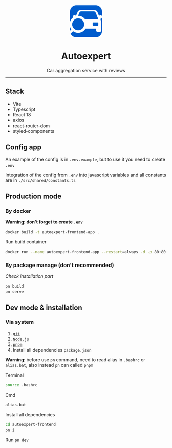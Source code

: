 <div align="center">

<img src="./src/assets/images/autoexpert-logo.png" alt="autoexpert" width="100"/>

# Autoexpert

Car aggregation service with reviews

</div>

---

## Stack

- Vite
- Typescript
- React 18
- axios
- react-router-dom
- styled-components

## Config app

An example of the config is in `.env.example`, but to use it you need to create `.env`

Integration of the config from `.env` into javascript variables and all constants are in
`./src/shared/constants.ts`

## Production mode

### By docker

<strong> Warning: don't forget to create `.env` </strong>

```sh
docker build -t autoexpert-frontend-app .
```

Run build container

```sh
docker run --name autoexpert-frontend-app --restart=always -d -p 80:80 autoexpert-frontend-app
```

### By package manage (don't recommended)

_Check installation part_

```sh
pn build
pn serve
```

## Dev mode & installation

### Via system

1. [`git`](https://git-scm.com/)
2. [`Node.js`](https://nodejs.org/)
3. [`pnpm`](https://pnpm.io/installation)
4. Install all dependencies `package.json`

**Warning**: before use `pn` command, need to read alias in `.bashrc` or `alias.bat`, also instead `pn` can
called `pnpm`

Terminal

```sh
source .bashrc
```

Cmd

```sh
alias.bat
```

Install all dependencies

```sh
cd autoexpert-frontend
pn i
```

Run `pn dev`
